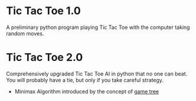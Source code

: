# Tic Tac Toe 1.0
A preliminary python program playing Tic Tac Toe with the computer taking random moves.

# Tic Tac Toe 2.0
Comprehensively upgraded Tic Tac Toe AI in python that no one can beat. You will probably have a tie, but only if you take careful strategy.

- Minimax Algorithm introduced by the concept of [game tree](https://en.wikipedia.org/wiki/Game_tree)
